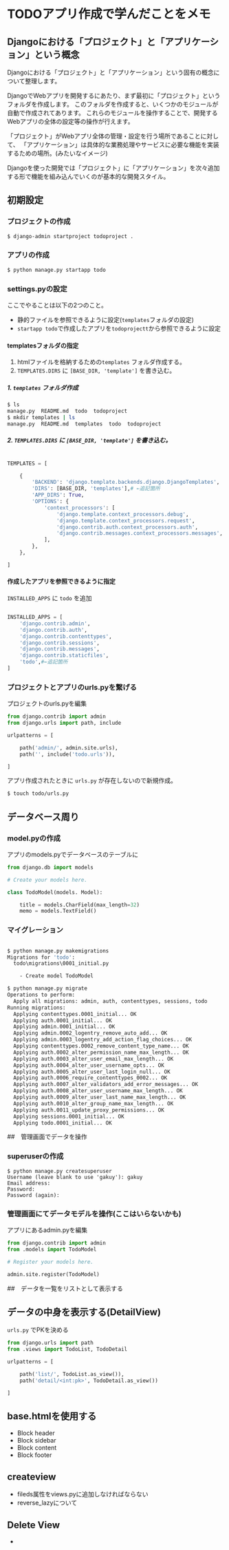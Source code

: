 # TODOアプリ作成で学んだことをメモ

## Djangoにおける「プロジェクト」と「アプリケーション」という概念

Djangoにおける「プロジェクト」と「アプリケーション」という固有の概念について整理します。

DjangoでWebアプリを開発するにあたり、まず最初に「プロジェクト」というフォルダを作成します。
このフォルダを作成すると、いくつかのモジュールが自動で作成されてあります。
これらのモジュールを操作することで、開発するWebアプリの全体の設定等の操作が行えます。

「プロジェクト」がWebアプリ全体の管理・設定を行う場所であることに対して、
「アプリケーション」は具体的な業務処理やサービスに必要な機能を実装するための場所。(みたいなイメージ)

Djangoを使った開発では「プロジェクト」に「アプリケーション」を次々追加する形で機能を組み込んでいくのが基本的な開発スタイル。

## 初期設定


### プロジェクトの作成

``` bash
$ django-admin startproject todoproject .
```

### アプリの作成

``` bash
$ python manage.py startapp todo
```

### settings.pyの設定


ここでやることは以下の2つのこと。

* 静的ファイルを参照できるように設定(`templates`フォルダの設定)
* `startapp todo`で作成したアプリを`todoprojectt`から参照できるように設定

#### templatesフォルダの指定

1. htmlファイルを格納するための`templates` フォルダ作成する。
2. `TEMPLATES.DIRS` に `[BASE_DIR, 'template']` を書き込む。

##### 1. `templates` フォルダ作成

``` bash
$ ls 
manage.py  README.md  todo  todoproject
$ mkdir templates | ls
manage.py  README.md  templates  todo  todoproject
```

##### 2. `TEMPLATES.DIRS` に `[BASE_DIR, 'template']` を書き込む。

```settings.py

TEMPLATES = [

    {
        'BACKEND': 'django.template.backends.django.DjangoTemplates',
        'DIRS': [BASE_DIR, 'templates'],# ←追記箇所
        'APP_DIRS': True,
        'OPTIONS': {
            'context_processors': [
                'django.template.context_processors.debug',
                'django.template.context_processors.request',
                'django.contrib.auth.context_processors.auth',
                'django.contrib.messages.context_processors.messages',
            ],
        },
    },

]

``` 

#### 作成したアプリを参照できるように指定

`INSTALLED_APPS` に `todo` を追加

```settings.py

INSTALLED_APPS = [
    'django.contrib.admin',
    'django.contrib.auth',
    'django.contrib.contenttypes',
    'django.contrib.sessions',
    'django.contrib.messages',
    'django.contrib.staticfiles',
    'todo',#←追記箇所
]
```

### プロジェクトとアプリのurls.pyを繋げる

プロジェクトのurls.pyを編集
```urls.py
from django.contrib import admin
from django.urls import path, include

urlpatterns = [

    path('admin/', admin.site.urls),
    path('', include('todo.urls')),

]

``` 

アプリ作成されたときに `urls.py` が存在しないので新規作成。

``` bash
$ touch todo/urls.py
```

## データベース周り

### model.pyの作成

アプリのmodels.pyでデータベースのテーブルに

```models.py
from django.db import models

# Create your models here.

class TodoModel(models. Model):

    title = models.CharField(max_length=32)
    memo = models.TextField()

``` 

### マイグレーション

```bash 

$ python manage.py makemigrations
Migrations for 'todo':
  todo\migrations\0001_initial.py

    - Create model TodoModel

```

``` bash
$ python manage.py migrate
Operations to perform:
  Apply all migrations: admin, auth, contenttypes, sessions, todo
Running migrations:
  Applying contenttypes.0001_initial... OK
  Applying auth.0001_initial... OK
  Applying admin.0001_initial... OK
  Applying admin.0002_logentry_remove_auto_add... OK
  Applying admin.0003_logentry_add_action_flag_choices... OK
  Applying contenttypes.0002_remove_content_type_name... OK
  Applying auth.0002_alter_permission_name_max_length... OK
  Applying auth.0003_alter_user_email_max_length... OK
  Applying auth.0004_alter_user_username_opts... OK
  Applying auth.0005_alter_user_last_login_null... OK
  Applying auth.0006_require_contenttypes_0002... OK
  Applying auth.0007_alter_validators_add_error_messages... OK
  Applying auth.0008_alter_user_username_max_length... OK
  Applying auth.0009_alter_user_last_name_max_length... OK
  Applying auth.0010_alter_group_name_max_length... OK
  Applying auth.0011_update_proxy_permissions... OK
  Applying sessions.0001_initial... OK
  Applying todo.0001_initial... OK
```

##　管理画面でデータを操作

### superuserの作成

``` 
$ python manage.py createsuperuser
Username (leave blank to use 'gakuy'): gakuy
Email address:
Password:
Password (again):
``` 

### 管理画面にてデータモデルを操作(ここはいらないかも)

アプリにあるadmin.pyを編集
```adimn.py
from django.contrib import admin
from .models import TodoModel

# Register your models here.

admin.site.register(TodoModel)

```

##　データを一覧をリストとして表示する

## データの中身を表示する(DetailView)

`urls.py` でPKを決める

```urls.py
from django.urls import path
from .views import TodoList, TodoDetail

urlpatterns = [

    path('list/', TodoList.as_view()),
    path('detail/<int:pk>', TodoDetail.as_view())

]
```

## base.htmlを使用する

* Block header
* Block sidebar
* Block content
* Block footer

## createview

* fileds属性をviews.pyに追加しなければならない
* reverse_lazyについて

## Delete View

* 

